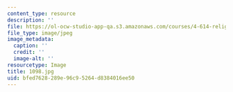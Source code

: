 ```yaml
---
content_type: resource
description: ''
file: https://ol-ocw-studio-app-qa.s3.amazonaws.com/courses/4-614-religious-architecture-and-islamic-cultures-fall-2002/bfed7628289e96c95264d8384016ee50_1098.jpg
file_type: image/jpeg
image_metadata:
  caption: ''
  credit: ''
  image-alt: ''
resourcetype: Image
title: 1098.jpg
uid: bfed7628-289e-96c9-5264-d8384016ee50
---
```

